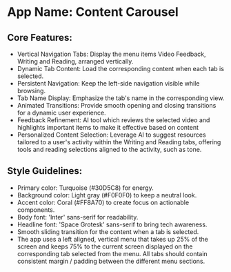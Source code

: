 # **App Name**: Content Carousel

## Core Features:

- Vertical Navigation Tabs: Display the menu items Video Feedback, Writing and Reading, arranged vertically.
- Dynamic Tab Content: Load the corresponding content when each tab is selected.
- Persistent Navigation: Keep the left-side navigation visible while browsing.
- Tab Name Display: Emphasize the tab's name in the corresponding view.
- Animated Transitions: Provide smooth opening and closing transitions for a dynamic user experience.
- Feedback Refinement: AI tool which reviews the selected video and highlights important items to make it effective based on content
- Personalized Content Selection: Leverage AI to suggest resources tailored to a user's activity within the Writing and Reading tabs, offering tools and reading selections aligned to the activity, such as tone.

## Style Guidelines:

- Primary color: Turquoise (#30D5C8) for energy.
- Background color: Light gray (#F0F0F0) to keep a neutral look.
- Accent color: Coral (#FF8A70) to create focus on actionable components.
- Body font: 'Inter' sans-serif for readability.
- Headline font: 'Space Grotesk' sans-serif to bring tech awareness.
- Smooth sliding transition for the content when a tab is selected.
- The app uses a left aligned, vertical menu that takes up 25% of the screen and keeps 75% to the current screen displayed on the corresponding tab selected from the menu. All tabs should contain consistent margin / padding between the different menu sections.